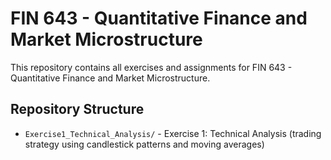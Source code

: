 # FIN 643 - Quantitative Finance and Market Microstructure

This repository contains all exercises and assignments for FIN 643 - Quantitative Finance and Market Microstructure.

## Repository Structure

- `Exercise1_Technical_Analysis/` - Exercise 1: Technical Analysis (trading strategy using candlestick patterns and moving averages)
